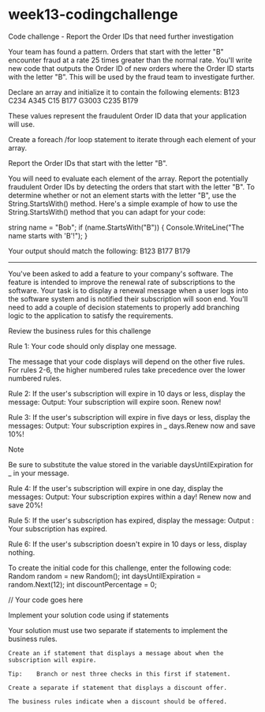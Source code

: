 # week13-codingchallenge
Code challenge - Report the Order IDs that need further investigation

Your team has found a pattern. Orders that start with the letter "B" encounter fraud at a rate 25 times greater than the normal rate. You'll write new code that outputs the Order ID of new orders where the Order ID starts with the letter "B". This will be used by the fraud team to investigate further.

Declare an array and initialize it to contain the following elements:
B123
C234
A345
C15
B177
G3003
C235
B179

These values represent the fraudulent Order ID data that your application will use.

Create a foreach /for loop statement to iterate through each element of your array.

Report the Order IDs that start with the letter "B".

You will need to evaluate each element of the array. Report the potentially fraudulent Order IDs by detecting the orders that start with the letter "B". To determine whether or not an element starts with the letter "B", use the String.StartsWith() method. Here's a simple example of how to use the String.StartsWith() method that you can adapt for your code:

string name = "Bob";
if (name.StartsWith("B"))
{
    Console.WriteLine("The name starts with 'B'!");
}

Your output should match the following:
B123
B177
B179
 
----------------------------------------------------------------------------------------------------------------------------------------

You've been asked to add a feature to your company's software. The feature is intended to improve the renewal rate of subscriptions to the software. Your task is to display a renewal message when a user logs into the software system and is notified their subscription will soon end. You'll need to add a couple of decision statements to properly add branching logic to the application to satisfy the requirements.

Review the business rules for this challenge

Rule 1: Your code should only display one message.

The message that your code displays will depend on the other five rules. For rules 2-6, the higher numbered rules take precedence over the lower numbered rules.

Rule 2: If the user's subscription will expire in 10 days or less, display the message:
Output: Your subscription will expire soon. Renew now!

Rule 3: If the user's subscription will expire in five days or less, display the messages:
Output: Your subscription expires in _ days.Renew now and save 10%!

Note

Be sure to substitute the value stored in the variable daysUntilExpiration for _ in your message.

Rule 4: If the user's subscription will expire in one day, display the messages:
Output: Your subscription expires within a day! Renew now and save 20%!

Rule 5: If the user's subscription has expired, display the message:
Output : Your subscription has expired.

Rule 6: If the user's subscription doesn't expire in 10 days or less, display nothing.

To create the initial code for this challenge, enter the following code:
Random random = new Random();
int daysUntilExpiration = random.Next(12);
int discountPercentage = 0;

// Your code goes here


Implement your solution code using if statements

Your solution must use two separate if statements to implement the business rules.

    Create an if statement that displays a message about when the subscription will expire.

    Tip:    Branch or nest three checks in this first if statement.

    Create a separate if statement that displays a discount offer.

    The business rules indicate when a discount should be offered.
